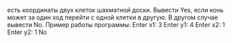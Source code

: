  есть координаты двух клеток шахматной доски. Вывести Yes, если конь может за один ход перейти 
 с одной клетки в другую. В другом случае вывести No.
Пример работы программы:
Enter x1: 3
Enter y1: 4
Enter x2: 1
Enter y2: 1
No